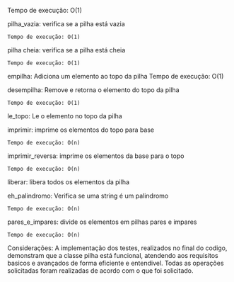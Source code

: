  Tempo de execução: O(1)

pilha_vazia: verifica se a pilha está vazia
   
    Tempo de execução: O(1)


pilha cheia: verifica se a pilha está cheia
    
    Tempo de execução: O(1)


empilha: Adiciona um elemento ao topo da pilha 
    Tempo de execução: O(1)


desempilha: Remove e retorna o elemento do topo da pilha 
    
    Tempo de execução: O(1)


le_topo: Le o elemento no topo da pilha 

imprimir: imprime os elementos do topo para base 

    Tempo de execução: O(n)


imprimir_reversa: imprime os elementos da base para o topo 
    
    Tempo de execução: O(n)


liberar: libera todos os elementos da pilha 

eh_palindromo: Verifica se uma string é um palindromo

    Tempo de execução: O(n)


pares_e_impares:  divide os elementos em pilhas pares e impares 
    
    Tempo de execução: O(n)



Considerações: 
A implementação dos testes, realizados no final do codigo, demonstram que a classe pilha está funcional, atendendo aos requisitos basicos e avançados de forma eficiente e entendivel. Todas as operações solicitadas foram realizadas de acordo com o que foi solicitado.     
